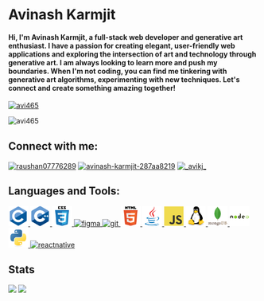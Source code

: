 <!-- <img src="/github-metrics.svg" alt="Metrics"> -->

<!-- ![Metrics](https://metrics.lecoq.io/avi465?template=classic&isocalendar=1&languages=1&followup=1&base=header%2C%20activity%2C%20community%2C%20repositories%2C%20metadata&base.indepth=false&base.hireable=false&base.skip=false&isocalendar=false&isocalendar.duration=half-year&languages=false&languages.limit=8&languages.threshold=0%25&languages.other=true&languages.colors=github&languages.sections=most-used&languages.details=bytes-size&languages.indepth=false&languages.analysis.timeout=15&languages.analysis.timeout.repositories=7.5&languages.categories=markup%2C%20programming&languages.recent.categories=markup%2C%20programming&languages.recent.load=300&languages.recent.days=14&followup=false&followup.sections=repositories&followup.indepth=false&followup.archived=true&config.timezone=Asia%2FCalcutta) -->


<h1 align="left">Avinash Karmjit</h1>
<h4 align="left">Hi, I'm Avinash Karmjit, a full-stack web developer and generative art enthusiast. I have a passion for creating elegant, user-friendly web applications and exploring the intersection of art and technology through generative art. I am always looking to learn more and push my boundaries. When I'm not coding, you can find me tinkering with generative art algorithms, experimenting with new techniques. Let's connect and create something amazing together!</h4>

<p align="left"> <a href="https://github.com/ryo-ma/github-profile-trophy"><img src="https://github-profile-trophy.vercel.app/?username=avi465&column=-1&margin-w=4&margin-h=4" alt="avi465" /></a> </p>

<!-- <p align="left"> <img src="https://komarev.com/ghpvc/?username=avi465&label=Profile%20views&color=0e75b6&style=flat-square" alt="avi465" /> </p> -->
<p align="left"> <img src="https://komarev.com/ghpvc/?username=avi465&label=Profile%20views&color=0e75b6&style=for-the-badge" alt="avi465" /> </p>

<h2 align="left">Connect with me:</h2>
<p align="left">
<a href="https://twitter.com/raushan07776289" target="blank"><img align="center" src="https://raw.githubusercontent.com/rahuldkjain/github-profile-readme-generator/master/src/images/icons/Social/twitter.svg" alt="raushan07776289" height="30" width="40" /></a>
<a href="https://linkedin.com/in/avinash-karmjit-287aa8219" target="blank"><img align="center" src="https://raw.githubusercontent.com/rahuldkjain/github-profile-readme-generator/master/src/images/icons/Social/linked-in-alt.svg" alt="avinash-karmjit-287aa8219" height="30" width="40" /></a>
<a href="https://github.com/avi465/" target="blank"><img align="center" src="https://raw.githubusercontent.com/rahuldkjain/github-profile-readme-generator/master/src/images/icons/Social/github.svg" alt="_avikj_" height="30" width="40" /></a>
</p>

<h2 align="left">Languages and Tools:</h2>
<p align="left"> <a href="https://www.cprogramming.com/" target="_blank" rel="noreferrer"> <img src="https://raw.githubusercontent.com/devicons/devicon/master/icons/c/c-original.svg" alt="c" width="40" height="40"/> </a> <a href="https://www.w3schools.com/cpp/" target="_blank" rel="noreferrer"> <img src="https://raw.githubusercontent.com/devicons/devicon/master/icons/cplusplus/cplusplus-original.svg" alt="cplusplus" width="40" height="40"/> </a> <a href="https://www.w3schools.com/css/" target="_blank" rel="noreferrer"> <img src="https://raw.githubusercontent.com/devicons/devicon/master/icons/css3/css3-original-wordmark.svg" alt="css3" width="40" height="40"/> </a> <a href="https://www.figma.com/" target="_blank" rel="noreferrer"> <img src="https://www.vectorlogo.zone/logos/figma/figma-icon.svg" alt="figma" width="40" height="40"/> </a> <a href="https://git-scm.com/" target="_blank" rel="noreferrer"> <img src="https://www.vectorlogo.zone/logos/git-scm/git-scm-icon.svg" alt="git" width="40" height="40"/> </a> <a href="https://www.w3.org/html/" target="_blank" rel="noreferrer"> <img src="https://raw.githubusercontent.com/devicons/devicon/master/icons/html5/html5-original-wordmark.svg" alt="html5" width="40" height="40"/> </a> <a href="https://www.java.com" target="_blank" rel="noreferrer"> <img src="https://raw.githubusercontent.com/devicons/devicon/master/icons/java/java-original.svg" alt="java" width="40" height="40"/> </a> <a href="https://developer.mozilla.org/en-US/docs/Web/JavaScript" target="_blank" rel="noreferrer"> <img src="https://raw.githubusercontent.com/devicons/devicon/master/icons/javascript/javascript-original.svg" alt="javascript" width="40" height="40"/> </a> <a href="https://www.linux.org/" target="_blank" rel="noreferrer"> <img src="https://raw.githubusercontent.com/devicons/devicon/master/icons/linux/linux-original.svg" alt="linux" width="40" height="40"/> </a> <a href="https://www.mongodb.com/" target="_blank" rel="noreferrer"> <img src="https://raw.githubusercontent.com/devicons/devicon/master/icons/mongodb/mongodb-original-wordmark.svg" alt="mongodb" width="40" height="40"/> </a> <a href="https://nodejs.org" target="_blank" rel="noreferrer"> <img src="https://raw.githubusercontent.com/devicons/devicon/master/icons/nodejs/nodejs-original-wordmark.svg" alt="nodejs" width="40" height="40"/> </a> <a href="https://www.python.org" target="_blank" rel="noreferrer"> <img src="https://raw.githubusercontent.com/devicons/devicon/master/icons/python/python-original.svg" alt="python" width="40" height="40"/> </a>  <a href="https://reactnative.dev/" target="_blank" rel="noreferrer"> <img src="https://reactnative.dev/img/header_logo.svg" alt="reactnative" width="40" height="40"/> </a>

<!-- <h3 align="left">Support:</h3>
<a href="https://www.buymeacoffee.com/buymeacofee/random"> <img align="center" src="https://cdn.buymeacoffee.com/buttons/v2/default-yellow.png" height="50" width="210" alt="buymeacofee/random" /></a> -->

 
## Stats
<div display="flex">
<img src="https://github-readme-stats.vercel.app/api?username=avi465&include_all_commits=true&count_private=true&show_icons=true&line_height=20&theme=transparent"/>
<img src="https://github-readme-stats.vercel.app/api/top-langs?username=avi465&show_icons=true&locale=en&layout=compact&theme=transparent" />
</div>
